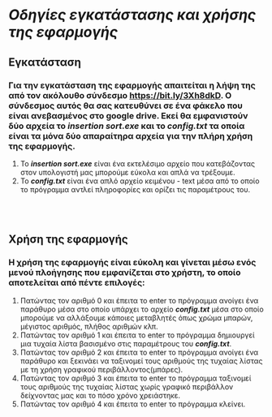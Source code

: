 # ___Οδηγίες εγκατάστασης και χρήσης της εφαρμογής___

## **Εγκατάσταση**

### Για την εγκατάσταση της εφαρμογής απαιτείται η λήψη της από τον ακόλουθο σύνδεσμο https://bit.ly/3Xh8dkD.  Ο σύνδεσμος αυτός θα σας κατευθύνει σε ένα φάκελο που είναι ανεβασμένος στο google drive. Εκεί θα εμφανιστούν δύο αρχεία το ___insertion sort.exe___ και το ___config.txt___ τα οποία είναι τα μόνα δύο απαραίτηρα αρχεία για την πλήρη χρήση της εφαρμογής. 
 1) Το  ___insertion sort.exe___ είναι ένα εκτελέσιμο αρχείο που κατεβάζοντας στον υπολογιστή μας μπορούμε εύκολα και απλά να τρέξουμε.
 2) Το ___config.txt___ είναι ένα απλό αρχείο κειμένου - text μέσα από το οποίο το πρόγραμμα αντλεί πληροφορίες και ορίζει τις παραμέτρους του. 

<br/><br/>

## **Χρήση της εφαρμογής**

### Η χρήση της εφαρμογής είναι εύκολη και γίνεται μέσω ενός μενού πλοήγησης που εμφανίζεται στο χρήστη, το οποίο αποτελείται από πέντε επιλογές:
 1) Πατώντας τον αριθμό 0 και έπειτα το enter το πρόγραμμα ανοίγει ένα παράθυρο μέσα στο οποίο υπάρχει το αρχείο ___config.txt___ μέσα στο οποίο μπορούμε να αλλάξουμε κάποιες μεταβλητές όπως χρώμα μπαρών, μέγιστος αριθμός, πλήθος αριθμών κλπ.
 2) Πατώντας τον αριθμό 1 και έπειτα το enter το πρόγραμμα δημιουργεί μια τυχαία λίστα βασισμένο στις παραμέτρους του ___config.txt___.
 3) Πατώντας τον αριθμό 2 και έπειτα το enter το πρόγραμμα ανοίγει ένα παράθυρο και ξεκινάει να ταξινομεί τους αριθμούς της τυχαίας λίστας με τη χρήση γραφικού περιβάλλοντος(μπάρες).
 4) Πατώντας τον αριθμό 3 και έπειτα το enter το πρόγραμμα ταξινομεί τους αριθμούς της τυχαίας λίστας χωρίς γραφικό περιβάλλον δείχνοντας μας και το πόσο χρόνο χρειάστηκε.
 5) Πατώντας τον αριθμό 4 και έπειτα το enter το πρόγραμμα κλείνει.
